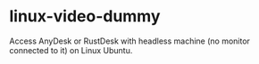 # linux-video-dummy
Access AnyDesk or RustDesk with headless machine (no monitor connected to it) on Linux Ubuntu.
